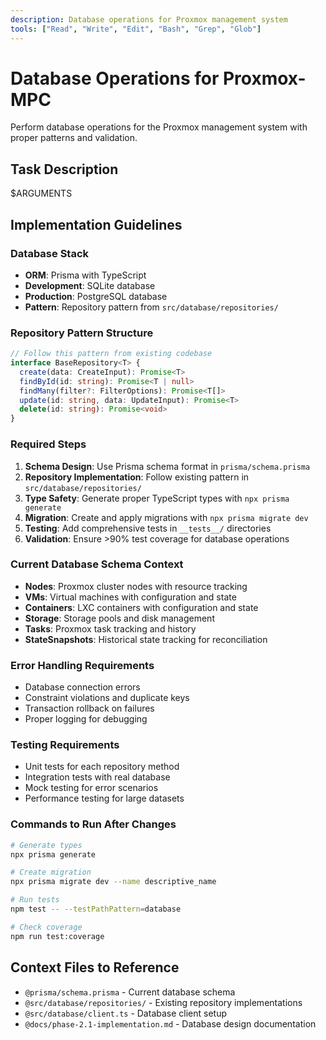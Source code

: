 ```yaml
---
description: Database operations for Proxmox management system
tools: ["Read", "Write", "Edit", "Bash", "Grep", "Glob"]
---
```


# Database Operations for Proxmox-MPC

Perform database operations for the Proxmox management system with proper patterns and validation.

## Task Description
$ARGUMENTS

## Implementation Guidelines

### Database Stack
- **ORM**: Prisma with TypeScript
- **Development**: SQLite database  
- **Production**: PostgreSQL database
- **Pattern**: Repository pattern from `src/database/repositories/`

### Repository Pattern Structure
```typescript
// Follow this pattern from existing codebase
interface BaseRepository<T> {
  create(data: CreateInput): Promise<T>
  findById(id: string): Promise<T | null>
  findMany(filter?: FilterOptions): Promise<T[]>
  update(id: string, data: UpdateInput): Promise<T>
  delete(id: string): Promise<void>
}
```

### Required Steps
1. **Schema Design**: Use Prisma schema format in `prisma/schema.prisma`
2. **Repository Implementation**: Follow existing pattern in `src/database/repositories/`
3. **Type Safety**: Generate proper TypeScript types with `npx prisma generate`
4. **Migration**: Create and apply migrations with `npx prisma migrate dev`
5. **Testing**: Add comprehensive tests in `__tests__/` directories
6. **Validation**: Ensure >90% test coverage for database operations

### Current Database Schema Context
- **Nodes**: Proxmox cluster nodes with resource tracking
- **VMs**: Virtual machines with configuration and state
- **Containers**: LXC containers with configuration and state  
- **Storage**: Storage pools and disk management
- **Tasks**: Proxmox task tracking and history
- **StateSnapshots**: Historical state tracking for reconciliation

### Error Handling Requirements
- Database connection errors
- Constraint violations and duplicate keys
- Transaction rollback on failures
- Proper logging for debugging

### Testing Requirements
- Unit tests for each repository method
- Integration tests with real database
- Mock testing for error scenarios
- Performance testing for large datasets

### Commands to Run After Changes
```bash
# Generate types
npx prisma generate

# Create migration
npx prisma migrate dev --name descriptive_name

# Run tests
npm test -- --testPathPattern=database

# Check coverage
npm run test:coverage
```

## Context Files to Reference
- `@prisma/schema.prisma` - Current database schema
- `@src/database/repositories/` - Existing repository implementations
- `@src/database/client.ts` - Database client setup
- `@docs/phase-2.1-implementation.md` - Database design documentation
